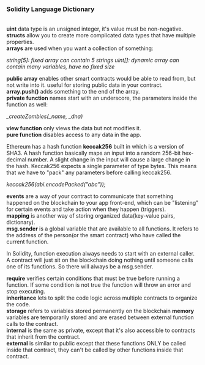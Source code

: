 ### Solidity Language Dictionary
\
**uint** data type is an unsigned integer, it's value must be non-negative.\
**structs** allow you to create more complicated data types that have multiple properties.\
**arrays** are used when you want a collection of something:

 _string[5]: fixed array can contain 5 strings_
 _uint[]: dynamic array can contain many variables, have no fixed size_

**public array** enables other smart contracts would be able to read from, but not write into it. useful for storing public data in your contract.\
**array.push()** adds something to the end of the array.\
**private function** names start with an underscore, the parameters inside the function as well:

 *_createZombies(_name, _dna)*

**view function** only views the data but not modifies it.\
**pure function** disables access to any data in the app.

Ethereum has a hash function **keccak256** built in which is a version of SHA3. A hash function basically maps an input into a random 256-bit hex-decimal number. A slight change in the input will cause a large change in the hash. Keccak256 expects a single parameter of type bytes. This means that we have to "pack" any parameters before calling keccak256.

 _keccak256(abi.encodePacked("abc"));_

**events** are a way of your contract to communicate that something happened on the blockchain to your app front-end, which can be "listening" for certain events and take action when they happen (triggers).\
**mapping** is another way of storing organized data(key-value pairs, dictionary).\
**msg.sender** is a global variable that are available to all functions. It refers to the address of the person(or the smart contract) who have called the current function.

In Solidity, function execution always needs to start with an external caller. A contract will just sit on the blockchain doing nothing until someone calls one of its functions. So there will always be a msg.sender.

**require** verifies certain conditions that must be true before running a function. If some condition is not true the function will throw an error and stop executing.\
**inheritance** lets to split the code logic across multiple contracts to organize the code.\
**storage** refers to variables stored permanently on the blockchain **memory** variables are temporarily stored and are erased between external function calls to the contract.\
**internal** is the same as private, except that it's also accessible to contracts that inherit from the contract.\
**external** is similar to public except that these functions ONLY be called inside that contract, they can't be called by other functions inside that contract.
